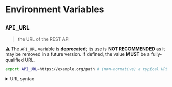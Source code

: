 # Environment Variables

## `API_URL`

> the URL of the REST API

⚠️ The `API_URL` variable is **deprecated**; its use is **NOT RECOMMENDED** as
it may be removed in a future version. If defined, the value **MUST** be a
fully-qualified URL.

```bash
export API_URL=https://example.org/path # (non-normative) a typical URL for a web page
```

<details>
<summary>URL syntax</summary>

A fully-qualified URL includes both a scheme (protocol) and a hostname. URLs are
not necessarily web addresses; `https://example.org` and
`mailto:contact@example.org` are both examples of fully-qualified URLs.

</details>

